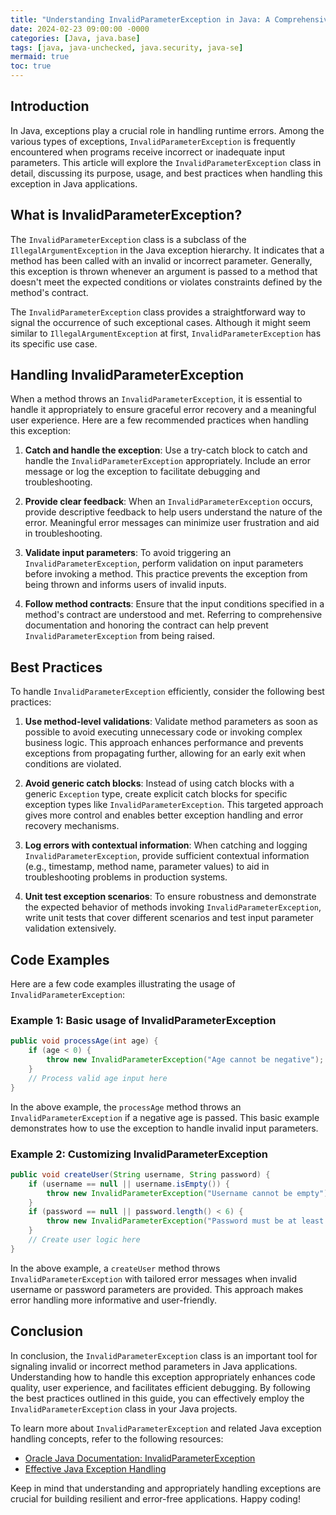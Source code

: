 ```yaml
---
title: "Understanding InvalidParameterException in Java: A Comprehensive Guide"
date: 2024-02-23 09:00:00 -0000
categories: [Java, java.base]
tags: [java, java-unchecked, java.security, java-se]
mermaid: true
toc: true
---
```


## Introduction

In Java, exceptions play a crucial role in handling runtime errors. Among the various types of exceptions, `InvalidParameterException` is frequently encountered when programs receive incorrect or inadequate input parameters. This article will explore the `InvalidParameterException` class in detail, discussing its purpose, usage, and best practices when handling this exception in Java applications.

## What is InvalidParameterException? <a name="what-is-invalidparameterexception"></a>

The `InvalidParameterException` class is a subclass of the `IllegalArgumentException` in the Java exception hierarchy. It indicates that a method has been called with an invalid or incorrect parameter. Generally, this exception is thrown whenever an argument is passed to a method that doesn't meet the expected conditions or violates constraints defined by the method's contract. 

The `InvalidParameterException` class provides a straightforward way to signal the occurrence of such exceptional cases. Although it might seem similar to `IllegalArgumentException` at first, `InvalidParameterException` has its specific use case.

## Handling InvalidParameterException <a name="handling-invalidparameterexception"></a>

When a method throws an `InvalidParameterException`, it is essential to handle it appropriately to ensure graceful error recovery and a meaningful user experience. Here are a few recommended practices when handling this exception:

1. **Catch and handle the exception**: Use a try-catch block to catch and handle the `InvalidParameterException` appropriately. Include an error message or log the exception to facilitate debugging and troubleshooting.

2. **Provide clear feedback**: When an `InvalidParameterException` occurs, provide descriptive feedback to help users understand the nature of the error. Meaningful error messages can minimize user frustration and aid in troubleshooting.

3. **Validate input parameters**: To avoid triggering an `InvalidParameterException`, perform validation on input parameters before invoking a method. This practice prevents the exception from being thrown and informs users of invalid inputs.

4. **Follow method contracts**: Ensure that the input conditions specified in a method's contract are understood and met. Referring to comprehensive documentation and honoring the contract can help prevent `InvalidParameterException` from being raised.

## Best Practices <a name="best-practices"></a>

To handle `InvalidParameterException` efficiently, consider the following best practices:

1. **Use method-level validations**: Validate method parameters as soon as possible to avoid executing unnecessary code or invoking complex business logic. This approach enhances performance and prevents exceptions from propagating further, allowing for an early exit when conditions are violated.

2. **Avoid generic catch blocks**: Instead of using catch blocks with a generic `Exception` type, create explicit catch blocks for specific exception types like `InvalidParameterException`. This targeted approach gives more control and enables better exception handling and error recovery mechanisms.

3. **Log errors with contextual information**: When catching and logging `InvalidParameterException`, provide sufficient contextual information (e.g., timestamp, method name, parameter values) to aid in troubleshooting problems in production systems.

4. **Unit test exception scenarios**: To ensure robustness and demonstrate the expected behavior of methods invoking `InvalidParameterException`, write unit tests that cover different scenarios and test input parameter validation extensively.

## Code Examples <a name="code-examples"></a>

Here are a few code examples illustrating the usage of `InvalidParameterException`:

### Example 1: Basic usage of InvalidParameterException <a name="example-1-basic-usage-of-invalidparameterexception"></a>

```java
public void processAge(int age) {
    if (age < 0) {
        throw new InvalidParameterException("Age cannot be negative");
    }
    // Process valid age input here
}
```

In the above example, the `processAge` method throws an `InvalidParameterException` if a negative age is passed. This basic example demonstrates how to use the exception to handle invalid input parameters.

### Example 2: Customizing InvalidParameterException <a name="example-2-customizing-invalidparameterexception"></a>

```java
public void createUser(String username, String password) {
    if (username == null || username.isEmpty()) {
        throw new InvalidParameterException("Username cannot be empty");
    }
    if (password == null || password.length() < 6) {
        throw new InvalidParameterException("Password must be at least 6 characters long");
    }
    // Create user logic here
}
```

In the above example, a `createUser` method throws `InvalidParameterException` with tailored error messages when invalid username or password parameters are provided. This approach makes error handling more informative and user-friendly.

## Conclusion <a name="conclusion"></a>

In conclusion, the `InvalidParameterException` class is an important tool for signaling invalid or incorrect method parameters in Java applications. Understanding how to handle this exception appropriately enhances code quality, user experience, and facilitates efficient debugging. By following the best practices outlined in this guide, you can effectively employ the `InvalidParameterException` class in your Java projects.

To learn more about `InvalidParameterException` and related Java exception handling concepts, refer to the following resources:
- [Oracle Java Documentation: InvalidParameterException](https://docs.oracle.com/javase/8/docs/api/java/lang/reflect/InvalidParameterException.html)
- [Effective Java Exception Handling](https://www.ibm.com/docs/en/sdk-java-technology/8?topic=concept-best-practices-exception-handling)

Keep in mind that understanding and appropriately handling exceptions are crucial for building resilient and error-free applications. Happy coding!
